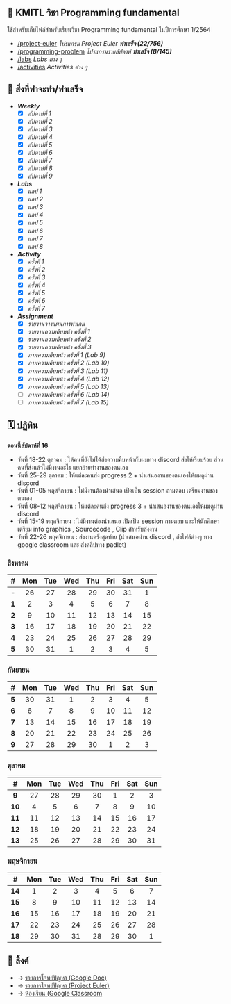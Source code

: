 ## 📑 KMITL วิชา Programming fundamental

ใช้สำหรับเก็บไฟล์สำหรับเรียนวิชา Programming fundamental ในปีการศึกษา 1/2564

- [/project-euler](https://github.com/KornYellow/kmitl-pro-fund/tree/main/project-euler) _โปรแกรม Project Euler **ทำเสร็จ (22/756)**_
- [/programming-problem](https://github.com/KornYellow/kmitl-pro-fund/tree/main/programming-problem) _โปรแกรมรายสัปดาห์ **ทำเสร็จ (8/145)**_
- [/labs](https://github.com/KornYellow/kmitl-pro-fund/tree/main/labs) _Labs ต่าง ๆ_
- [/activities](https://github.com/KornYellow/kmitl-pro-fund/tree/main/activities) _Activities ต่าง ๆ_

## 📝 สิ่งที่ทำจะทำ/ทำเสร็จ

- **_Weekly_**
    - [x] _สัปดาห์ที่ 1_
    - [x] _สัปดาห์ที่ 2_
    - [x] _สัปดาห์ที่ 3_
    - [x] _สัปดาห์ที่ 4_
    - [x] _สัปดาห์ที่ 5_
    - [x] _สัปดาห์ที่ 6_
    - [x] _สัปดาห์ที่ 7_
    - [x] _สัปดาห์ที่ 8_
    - [x] _สัปดาห์ที่ 9_
- **_Labs_**
    - [x] _แลป 1_
    - [x] _แลป 2_
    - [x] _แลป 3_
    - [x] _แลป 4_
    - [x] _แลป 5_
    - [x] _แลป 6_
    - [x] _แลป 7_
    - [x] _แลป 8_
- **_Activity_**
    - [x] _ครั้งที่ 1_
    - [x] _ครั้งที่ 2_
    - [x] _ครั้งที่ 3_
    - [x] _ครั้งที่ 4_
    - [x] _ครั้งที่ 5_
    - [x] _ครั้งที่ 6_
    - [x] _ครั้งที่ 7_
- **_Assignment_**
    - [x] _รายงานวางแผนการทำเกม_
    - [x] _รายงานความคืบหน้า ครั้งที่ 1_
    - [x] _รายงานความคืบหน้า ครั้งที่ 2_
    - [x] _รายงานความคืบหน้า ครั้งที่ 3_
    - [x] _ภาพความคืบหน้า ครั้งที่ 1 (Lab 9)_
    - [x] _ภาพความคืบหน้า ครั้งที่ 2 (Lab 10)_
    - [x] _ภาพความคืบหน้า ครั้งที่ 3 (Lab 11)_
    - [x] _ภาพความคืบหน้า ครั้งที่ 4 (Lab 12)_
    - [x] _ภาพความคืบหน้า ครั้งที่ 5 (Lab 13)_
    - [ ] _ภาพความคืบหน้า ครั้งที่ 6 (Lab 14)_
    - [ ] _ภาพความคืบหน้า ครั้งที่ 7 (Lab 15)_

## 🗓️ ปฏิทิน

**ตอนนี้สัปดาห์ที่ 16**

- วันที่ 18-22 ตุลาคม : ให้คนที่ยังไม่ได้ส่งความคืบหน้ากับผมทาง discord ส่งให้เรียบร้อย ส่วนคนที่ส่งแล้วไม่มีงานอะไร แยกย้ายทำงานของตนเอง
- วันที่ 25-29 ตุลาคม : ให้แต่ละคนส่ง progress 2 + นำเสนองานของตนเองให้ผมดูผ่าน discord
- วันที่ 01-05 พฤศจิกายน : ไม่มีงานต้องนำเสนอ เปิดเป็น session ถามตอบ เตรียมงานของตนเอง
- วันที่ 08-12 พฤศจิกายน : ให้แต่ละคนส่ง progress 3 + นำเสนองานของตนเองให้ผมดูผ่าน discord
- วันที่ 15-19 พฤศจิกายน : ไม่มีงานต้องนำเสนอ เปิดเป็น session ถามตอบ และให้นักศึกษาเตรียม info graphics , Sourcecode , Clip สำหรับส่งงาน
- วันที่ 22-26 พฤศจิกายน : ส่งงานครั้งสุดท้าย (นำเสนอผ่าน discord , ส่งไฟล์ต่างๆ ทาง google classroom และ ส่งคลิปทาง padlet)

### สิงหาคม
|   #   | Mon | Tue | Wed | Thu | Fri | Sat | Sun |
| :---: | :-: | :-: | :-: | :-: | :-: | :-: | :-: |
| **-** |  26 |  27 |  28 |  29 |  30 |  31 |   1 |
| **1** |   2 |   3 |   4 |   5 |   6 |   7 |   8 |
| **2** |   9 |  10 |  11 |  12 |  13 |  14 |  15 |
| **3** |  16 |  17 |  18 |  19 |  20 |  21 |  22 | 
| **4** |  23 |  24 |  25 |  26 |  27 |  28 |  29 |
| **5** |  30 |  31 |   1 |   2 |   3 |   4 |   5 |

### กันยายน
|   #   | Mon | Tue | Wed | Thu | Fri | Sat | Sun |
| :---: | :-: | :-: | :-: | :-: | :-: | :-: | :-: |
| **5** |  30 |  31 |   1 |   2 |   3 |   4 |   5 |
| **6** |   6 |   7 |   8 |   9 |  10 |  11 |  12 |
| **7** |  13 |  14 |  15 |  16 |  17 |  18 |  19 |
| **8** |  20 |  21 |  22 |  23 |  24 |  25 |  26 |
| **9** |  27 |  28 |  29 |  30 |   1 |   2 |   3 |

### ตุลาคม
|   #   | Mon | Tue | Wed | Thu | Fri | Sat | Sun |
| :---: | :-: | :-: | :-: | :-: | :-: | :-: | :-: |
| **9** |  27 |  28 |  29 |  30 |   1 |   2 |   3 |
| **10**|   4 |   5 |   6 |   7 |   8 |   9 |  10 |
| **11**|  11 |  12 |  13 |  14 |  15 |  16 |  17 |
| **12**|  18 |  19 |  20 |  21 |  22 |  23 |  24 |
| **13**|  25 |  26 |  27 |  28 |  29 |  30 |  31 |

### พฤษจิกายน
|   #   | Mon | Tue | Wed | Thu | Fri | Sat | Sun |
| :---: | :-: | :-: | :-: | :-: | :-: | :-: | :-: |
| **14**|   1 |   2 |   3 |   4 |   5 |   6 |   7 |
| **15**|   8 |   9 |  10 |  11 |  12 |  13 |  14 |
| **16**|  15 |  16 |  17 |  18 |  19 |  20 |  21 |
| **17**|  22 |  23 |  24 |  25 |  26 |  27 |  28 |
| **18**|  29 |  30 |  31 |  28 |  29 |  30 |   1 |

## 🔗 ลิ้งค์

- → [รายการโจทย์ปัญหา (Google Doc)](https://docs.google.com/document/d/1ZvJCqXif7hGMGWO1VD9V2Lkamiu-ZDyI9epi1ooGwUE/edit)
- → [รายการโจทย์ปัญหา (Project Euler)](https://projecteuler.net/archives)
- → [ห้องเรียน (Google Classroom](https://classroom.google.com/u/1/c/Mzc0MjM5MzM4MjYz)
